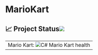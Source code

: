 # MarioKart

<!-- markdownlint-disable -->
## :chart_with_upwards_trend: Project Status[![](./docs/img/pin.svg)](#project-status:) 

<table align="center" class="no-border" >
  <tr>
    <td>Mario Kart: <img src="https://github.com/Luca-Bulles/MarioKart/actions/workflows/ios.yml/badge.svg" alt="C# Mario Kart health"/></td>
  </tr>
</table> 
